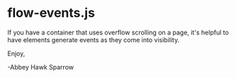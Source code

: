 flow-events.js
==============

If you have a container that uses overflow scrolling on a page, it's helpful to have elements generate events as they come into visibility.
    
Enjoy,

-Abbey Hawk Sparrow